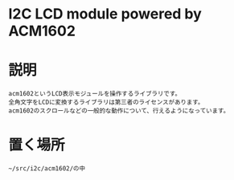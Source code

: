 I2C LCD module powered by ACM1602  
=================================  
  
説明  
====  
	acm1602というLCD表示モジュールを操作するライブラリです。  
	全角文字をLCDに変換するライブラリは第三者のライセンスがあります。  
	acm1602のスクロールなどの一般的な動作について、行えるようになっています。  
  
置く場所  
========  
	~/src/i2c/acm1602/の中  
  

